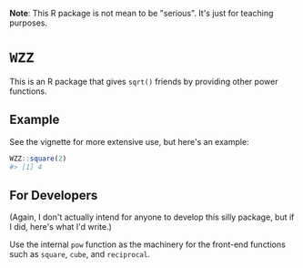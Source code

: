 <!-- README.md is generated from README.Rmd. Please edit that file -->
**Note**: This R package is not mean to be "serious". It's just for teaching purposes.

`WZZ`
=====

This is an R package that gives `sqrt()` friends by providing other power functions.

Example
-------

See the vignette for more extensive use, but here's an example:

``` r
WZZ::square(2)
#> [1] 4
```

For Developers
--------------

(Again, I don't actually intend for anyone to develop this silly package, but if I did, here's what I'd write.)

Use the internal `pow` function as the machinery for the front-end functions such as `square`, `cube`, and `reciprocal`.
